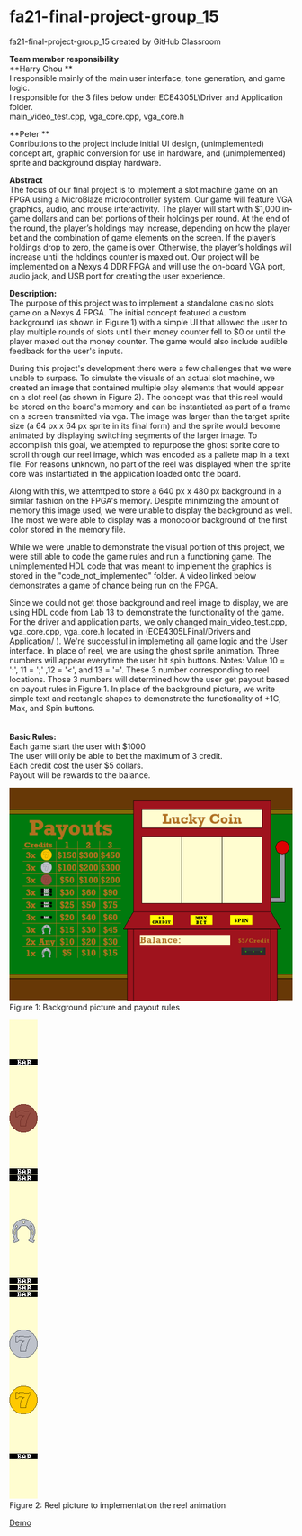 # fa21-final-project-group_15
fa21-final-project-group_15 created by GitHub Classroom

**Team member responsibility**<br>
**Harry Chou ** <br>
I responsible mainly of the main user interface, tone generation, and game logic. <br>
I responsible for the 3 files below under ECE4305L\Driver and Application folder.<br>
main_video_test.cpp, 
vga_core.cpp, 
vga_core.h

**Peter **  
Conributions to the project include initial UI design, (unimplemented) concept art, graphic conversion for use in hardware, and (unimplemented) sprite and background display hardware.

**Abstract**<br>
The focus of our final project is to implement a slot machine game on an FPGA using a MicroBlaze microcontroller system. Our game will feature VGA graphics, audio, and mouse interactivity. The player will start with $1,000 in-game dollars and can bet portions of their holdings per round. At the end of the round, the player’s holdings may increase, depending on how the player bet and the combination of game elements on the screen. If the player’s holdings drop to zero, the game is over. Otherwise, the player’s holdings will increase until the holdings counter is maxed out. Our project will be implemented on a Nexys 4 DDR FPGA and will use the on-board VGA port, audio jack, and USB port for creating the user experience.
<br>

**Description:**<br>
The purpose of this project was to implement a standalone casino slots game on a Nexys 4 FPGA. The initial concept featured a custom background (as shown in Figure 1) with a simple UI that allowed the user to play multiple rounds of slots until their money counter fell to $0 or until the player maxed out the money counter. The game would also include audible feedback for the user's inputs.  
  
During this project's development there were a few challenges that we were unable to surpass. To simulate the visuals of an actual slot machine, we created an image that contained multiple play elements that would appear on a slot reel (as shown in Figure 2). The concept was that this reel would be stored on the board's memory and can be instantiated as part of a frame on a screen transmitted via vga. The image was larger than the target sprite size (a 64 px x 64 px sprite in its final form) and the sprite would become animated by displaying switching segments of the larger image. To accomplish this goal, we attempted to repurpose the ghost sprite core to scroll through our reel image, which was encoded as a pallete map in a text file. For reasons unknown, no part of the reel was displayed when the sprite core was instantiated in the application loaded onto the board.  
  
Along with this, we attemtped to store a 640 px x 480 px background in a similar fashion on the FPGA's memory. Despite minimizing the amount of memory this image used, we were unable to display the background as well. The most we were able to display was a monocolor background of the first color stored in the memory file.  
  
While we were unable to demonstrate the visual portion of this project, we were still able to code the game rules and run a functioning game. The unimplemented HDL code that was meant to implement the graphics is stored in the "code_not_implemented" folder. A video linked below demonstrates a game of chance being run on the FPGA.

Since we could not get those background and reel image to display, we are using HDL code from Lab 13 to demonstrate the functionality of the game. For the driver and application parts, we only changed main_video_test.cpp, vga_core.cpp, vga_core.h located in (ECE4305LFinal/Drivers and Application/ ). We're successful in implemeting all game logic and the User interface. In place of reel, we are using the ghost sprite animation. Three numbers will appear everytime the user hit spin buttons. Notes: Value 10 = ':', 11 = ';' ,12 = '<', and 13 = '='. These 3 number corresponding to reel locations. Those 3 numbers will determined how the user get payout based on payout rules in Figure 1. In place of the background picture, we write simple text and rectangle shapes to demonstrate the functionality of +1C, Max, and Spin buttons.
<br><br><br>
**Basic Rules:<br>**
Each game start the user with $1000 <br>
The user will only be able to bet the maximum of 3 credit.<br>
Each credit cost the user $5 dollars.<br>
Payout will be rewards to the balance.<br>




   ![Coordinate calculation](bkg.png)  
   Figure 1: Background picture and payout rules
     
   ![Complement color reference](master_reel.png)  
   Figure 2: Reel picture to implementation the reel animation
  
   

[Demo](https://youtu.be/LeUd1EpBdn0)
